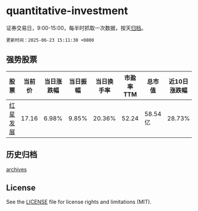 # quantitative-investment

证券交易日，9:00-15:00，每半时抓取一次数据，按天[归档](archives)。

`更新时间：2025-06-23 15:11:30 +0800`

## 强势股票

|股票|当前价|当日涨跌幅|当日振幅|当日换手率|市盈率TTM|总市值|近10日涨跌幅|
|----|----|----|----|----|----|----|----|
|[红星发展](https://xueqiu.com/S/SH600367)|17.16|6.98%|9.85%|20.36%|52.24|58.54亿|28.73%|

## 历史归档

[archives](archives)

## License

See the [LICENSE](LICENSE) file for license rights and limitations (MIT).